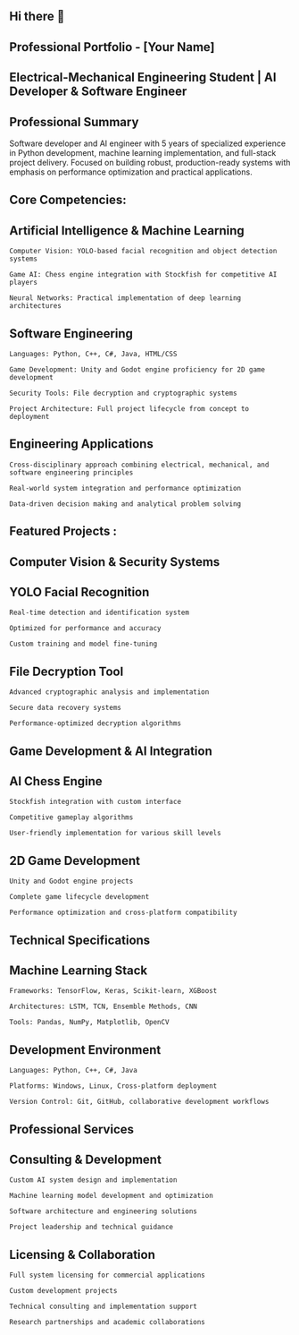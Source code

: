 ## Hi there 👋
## Professional Portfolio - [Your Name]
## Electrical-Mechanical Engineering Student | AI Developer & Software Engineer
## Professional Summary

Software developer and AI engineer with 5 years of specialized experience in Python development, machine learning implementation, and full-stack project delivery. Focused on building robust, production-ready systems with emphasis on performance optimization and practical applications.
## Core Competencies:
## Artificial Intelligence & Machine Learning

    

    Computer Vision: YOLO-based facial recognition and object detection systems

    Game AI: Chess engine integration with Stockfish for competitive AI players

    Neural Networks: Practical implementation of deep learning architectures

## Software Engineering

    Languages: Python, C++, C#, Java, HTML/CSS

    Game Development: Unity and Godot engine proficiency for 2D game development

    Security Tools: File decryption and cryptographic systems

    Project Architecture: Full project lifecycle from concept to deployment

## Engineering Applications

    Cross-disciplinary approach combining electrical, mechanical, and software engineering principles

    Real-world system integration and performance optimization

    Data-driven decision making and analytical problem solving

## Featured Projects :
## Computer Vision & Security Systems

## YOLO Facial Recognition

    Real-time detection and identification system

    Optimized for performance and accuracy

    Custom training and model fine-tuning

## File Decryption Tool

    Advanced cryptographic analysis and implementation

    Secure data recovery systems

    Performance-optimized decryption algorithms

## Game Development & AI Integration
## AI Chess Engine

    Stockfish integration with custom interface

    Competitive gameplay algorithms

    User-friendly implementation for various skill levels

## 2D Game Development

    Unity and Godot engine projects

    Complete game lifecycle development

    Performance optimization and cross-platform compatibility

## Technical Specifications
## Machine Learning Stack

    Frameworks: TensorFlow, Keras, Scikit-learn, XGBoost

    Architectures: LSTM, TCN, Ensemble Methods, CNN

    Tools: Pandas, NumPy, Matplotlib, OpenCV

## Development Environment

    Languages: Python, C++, C#, Java

    Platforms: Windows, Linux, Cross-platform deployment

    Version Control: Git, GitHub, collaborative development workflows

## Professional Services
## Consulting & Development

    Custom AI system design and implementation

    Machine learning model development and optimization

    Software architecture and engineering solutions

    Project leadership and technical guidance

## Licensing & Collaboration

    Full system licensing for commercial applications

    Custom development projects

    Technical consulting and implementation support

    Research partnerships and academic collaborations

<!--
**shadowbyte911/shadowbyte911** is a ✨ _special_ ✨ repository because its `README.md` (this file) appears on your GitHub profile.

Here are some ideas to get you started:

- 🔭 I’m currently working on ...
- 🌱 I’m currently learning ...
- 👯 I’m looking to collaborate on ...
- 🤔 I’m looking for help with ...
- 💬 Ask me about ...
- 📫 How to reach me: ...
- 😄 Pronouns: ...
- ⚡ Fun fact: ...
-->
